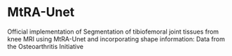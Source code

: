 # MtRA-Unet
Official implementation of Segmentation of tibiofemoral joint tissues from knee MRI using MtRA-Unet and incorporating shape information: Data from the Osteoarthritis Initiative
